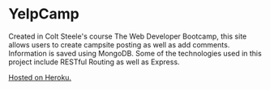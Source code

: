 # YelpCamp

Created in Colt Steele's course The Web Developer Bootcamp, this site allows users to create campsite posting as well as add comments. Information is saved using MongoDB. Some of the technologies used in this project include RESTful Routing as well as Express.

[Hosted on Heroku.](http://mysterious-journey-72878.herokuapp.com/)
